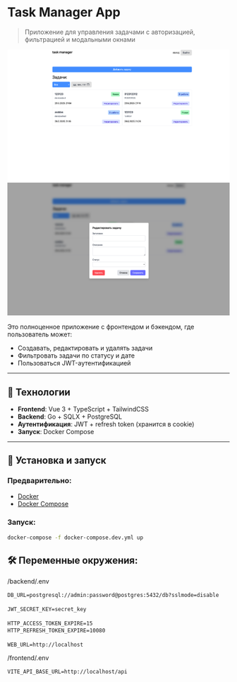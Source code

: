 # Task Manager App

> Приложение для управления задачами с авторизацией, фильтрацией и модальными окнами

![Task Manager](./screenshots/screenshot_1.png)
![Task Manager](./screenshots/screenshot_2.png)

Это полноценное приложение с фронтендом и бэкендом, где пользователь может:

- Создавать, редактировать и удалять задачи
- Фильтровать задачи по статусу и дате
- Пользоваться JWT-аутентификацией

---

## 🧰 Технологии

- **Frontend**: Vue 3 + TypeScript + TailwindCSS
- **Backend**: Go + SQLX + PostgreSQL
- **Аутентификация**: JWT + refresh token (хранится в cookie)
- **Запуск**: Docker Compose

---

## 🚀 Установка и запуск

### Предварительно:

- [Docker](https://www.docker.com/)
- [Docker Compose](https://docs.docker.com/compose/install/)

### Запуск:

```bash
docker-compose -f docker-compose.dev.yml up
```

## 🛠 Переменные окружения:

/backend/.env

```env
DB_URL=postgresql://admin:password@postgres:5432/db?sslmode=disable

JWT_SECRET_KEY=secret_key

HTTP_ACCESS_TOKEN_EXPIRE=15
HTTP_REFRESH_TOKEN_EXPIRE=10080

WEB_URL=http://localhost
```

/frontend/.env

```env
VITE_API_BASE_URL=http://localhost/api
```
